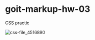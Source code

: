 # goit-markup-hw-03
CSS practic


![css-file_4516890](https://user-images.githubusercontent.com/118023905/204458663-c6742d2a-2fae-4c49-ae25-d81bb72479ac.png) 

